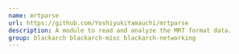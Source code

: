 ```yaml
---
name: mrtparse
url: https://github.com/YoshiyukiYamauchi/mrtparse
description: A module to read and analyze the MRT format data.
group: blackarch blackarch-misc blackarch-networking
---
```

